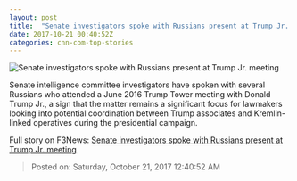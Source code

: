 ```yaml
---
layout: post
title:  "Senate investigators spoke with Russians present at Trump Jr. meeting"
date: 2017-10-21 00:40:52Z
categories: cnn-com-top-stories
---
```


![Senate investigators spoke with Russians present at Trump Jr. meeting](http://cdn.cnn.com/cnnnext/dam/assets/160601130652-march-12-2016-super-tease.jpg)

Senate intelligence committee investigators have spoken with several Russians who attended a June 2016 Trump Tower meeting with Donald Trump Jr., a sign that the matter remains a significant focus for lawmakers looking into potential coordination between Trump associates and Kremlin-linked operatives during the presidential campaign.


Full story on F3News: [Senate investigators spoke with Russians present at Trump Jr. meeting](http://www.f3nws.com/n/ATSRVF)

> Posted on: Saturday, October 21, 2017 12:40:52 AM
